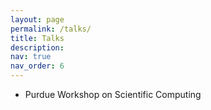 ```yaml
---
layout: page
permalink: /talks/
title: Talks
description: 
nav: true
nav_order: 6
---
```


* Purdue Workshop on Scientific Computing <a href="{{ purdue_workshop.pdf | prepend: 'assets/pdf/purdue_workshop.pdf' | relative_url}}" target="_blank" rel="noopener noreferrer" class="float-right"><i class="fas fa-file-pdf"></i></a>
